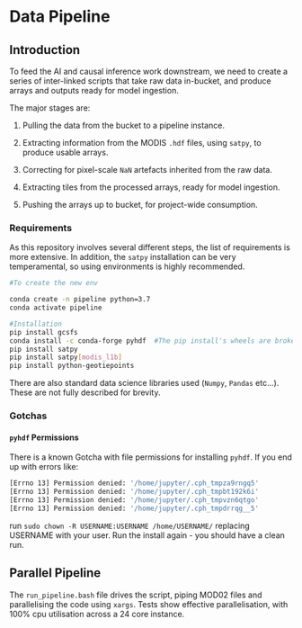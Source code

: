 # Data Pipeline

## Introduction

To feed the AI and causal inference work downstream, we need to create a series of inter-linked scripts that take raw data in-bucket, and produce arrays and outputs ready for model ingestion.

The major stages are:

1. Pulling the data from the bucket to a pipeline instance.

2. Extracting information from the MODIS `.hdf` files, using `satpy`, to produce usable arrays.
3. Correcting for pixel-scale `NaN` artefacts inherited from the raw data.
4. Extracting tiles from the processed arrays, ready for model ingestion.
5. Pushing the arrays up to bucket, for project-wide consumption.

### Requirements

As this repository involves several different steps, the list of requirements is more extensive. In addition, the `satpy` installation can be very temperamental, so using environments is highly recommended.

```bash
#To create the new env

conda create -n pipeline python=3.7
conda activate pipeline

#Installation
pip install gcsfs
conda install -c conda-forge pyhdf  #The pip install's wheels are broken at time of writing
pip install satpy
pip install satpy[modis_l1b]
pip install python-geotiepoints
```

There are also standard data science libraries used (`Numpy`, `Pandas` etc...). These are not fully described for brevity.

### Gotchas

#### `pyhdf` Permissions

There is a known Gotcha with file permissions for installing `pyhdf`. If you end up with errors like:

```sh
[Errno 13] Permission denied: '/home/jupyter/.cph_tmpza9rngq5'
[Errno 13] Permission denied: '/home/jupyter/.cph_tmpbt192k6i'
[Errno 13] Permission denied: '/home/jupyter/.cph_tmpvzn6qtgo'
[Errno 13] Permission denied: '/home/jupyter/.cph_tmpdrrqg__5'
```

run `sudo chown -R USERNAME:USERNAME /home/USERNAME/` replacing USERNAME with your user. Run the install again -  you should have a clean run.

## Parallel Pipeline

The `run_pipeline.bash` file drives the script, piping MOD02 files and parallelising the code  using `xargs`. Tests show effective parallelisation, with 100% cpu utilisation across a 24 core instance.
